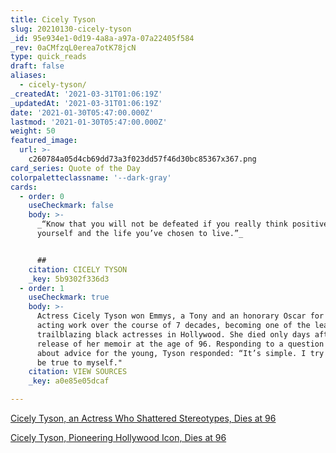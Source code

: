 ```yaml
---
title: Cicely Tyson
slug: 20210130-cicely-tyson
_id: 95e934e1-0d19-4a8a-a97a-07a22405f584
_rev: 0aCMfzqL0erea7otK78jcN
type: quick_reads
draft: false
aliases:
  - cicely-tyson/
_createdAt: '2021-03-31T01:06:19Z'
_updatedAt: '2021-03-31T01:06:19Z'
date: '2021-01-30T05:47:00.000Z'
lastmod: '2021-01-30T05:47:00.000Z'
weight: 50
featured_image:
  url: >-
    c260784a05d4cb69dd73a3f023dd57f46d30bc85367x367.png
card_series: Quote of the Day
colorpaletteclassname: '--dark-gray'
cards:
  - order: 0
    useCheckmark: false
    body: >-
      _“Know that you will not be defeated if you really think positive, about
      yourself and the life you’ve chosen to live.”_


      ##
    citation: CICELY TYSON
    _key: 5b9302f336d3
  - order: 1
    useCheckmark: true
    body: >-
      Actress Cicely Tyson won Emmys, a Tony and an honorary Oscar for her
      acting work over the course of 7 decades, becoming one of the leading,
      trailblazing black actresses in Hollywood. She died only days after the
      release of her memoir at the age of 96. Responding to a question once
      about advice for the young, Tyson responded: “It’s simple. I try always to
      be true to myself."
    citation: VIEW SOURCES
    _key: a0e85e05dcaf

---
```

[Cicely Tyson, an Actress Who Shattered Stereotypes, Dies at 96](https://www.nytimes.com/2021/01/28/obituaries/cicely-tyson-dead.html)

[Cicely Tyson, Pioneering Hollywood Icon, Dies at 96](https://variety.com/2021/tv/news/cicely-tyson-dead-dies-1234895188/)